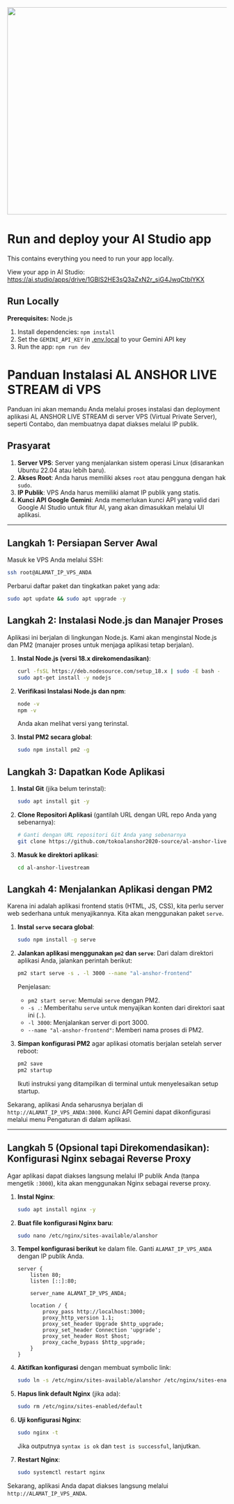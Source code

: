 <div align="center">
<img width="1200" height="475" alt="GHBanner" src="https://github.com/user-attachments/assets/0aa67016-6eaf-458a-adb2-6e31a0763ed6" />
</div>

# Run and deploy your AI Studio app

This contains everything you need to run your app locally.

View your app in AI Studio: https://ai.studio/apps/drive/1GBlS2HE3sQ3aZxN2r_siG4JwqCtblYKX

## Run Locally

**Prerequisites:**  Node.js


1. Install dependencies:
   `npm install`
2. Set the `GEMINI_API_KEY` in [.env.local](.env.local) to your Gemini API key
3. Run the app:
   `npm run dev`

# Panduan Instalasi AL ANSHOR LIVE STREAM di VPS

Panduan ini akan memandu Anda melalui proses instalasi dan deployment aplikasi AL ANSHOR LIVE STREAM di server VPS (Virtual Private Server), seperti Contabo, dan membuatnya dapat diakses melalui IP publik.

## Prasyarat

1.  **Server VPS**: Server yang menjalankan sistem operasi Linux (disarankan Ubuntu 22.04 atau lebih baru).
2.  **Akses Root**: Anda harus memiliki akses `root` atau pengguna dengan hak `sudo`.
3.  **IP Publik**: VPS Anda harus memiliki alamat IP publik yang statis.
4.  **Kunci API Google Gemini**: Anda memerlukan kunci API yang valid dari Google AI Studio untuk fitur AI, yang akan dimasukkan melalui UI aplikasi.

---

## Langkah 1: Persiapan Server Awal

Masuk ke VPS Anda melalui SSH:
```bash
ssh root@ALAMAT_IP_VPS_ANDA
```

Perbarui daftar paket dan tingkatkan paket yang ada:
```bash
sudo apt update && sudo apt upgrade -y
```

## Langkah 2: Instalasi Node.js dan Manajer Proses

Aplikasi ini berjalan di lingkungan Node.js. Kami akan menginstal Node.js dan PM2 (manajer proses untuk menjaga aplikasi tetap berjalan).

1.  **Instal Node.js (versi 18.x direkomendasikan)**:
    ```bash
    curl -fsSL https://deb.nodesource.com/setup_18.x | sudo -E bash -
    sudo apt-get install -y nodejs
    ```

2.  **Verifikasi Instalasi Node.js dan npm**:
    ```bash
    node -v
    npm -v
    ```
    Anda akan melihat versi yang terinstal.

3.  **Instal PM2 secara global**:
    ```bash
    sudo npm install pm2 -g
    ```

## Langkah 3: Dapatkan Kode Aplikasi

1.  **Instal Git** (jika belum terinstal):
    ```bash
    sudo apt install git -y
    ```

2.  **Clone Repositori Aplikasi** (gantilah URL dengan URL repo Anda yang sebenarnya):
    ```bash
    # Ganti dengan URL repositori Git Anda yang sebenarnya
    git clone https://github.com/tokoalanshor2020-source/al-anshor-livestream.git
    ```

3.  **Masuk ke direktori aplikasi**:
    ```bash
    cd al-anshor-livestream
    ```

## Langkah 4: Menjalankan Aplikasi dengan PM2

Karena ini adalah aplikasi frontend statis (HTML, JS, CSS), kita perlu server web sederhana untuk menyajikannya. Kita akan menggunakan paket `serve`.

1.  **Instal `serve` secara global**:
    ```bash
    sudo npm install -g serve
    ```

2.  **Jalankan aplikasi menggunakan `pm2` dan `serve`**:
    Dari dalam direktori aplikasi Anda, jalankan perintah berikut:
    ```bash
    pm2 start serve -s . -l 3000 --name "al-anshor-frontend"
    ```
    Penjelasan:
    - `pm2 start serve`: Memulai `serve` dengan PM2.
    - `-s .`: Memberitahu `serve` untuk menyajikan konten dari direktori saat ini (`.`).
    - `-l 3000`: Menjalankan server di port 3000.
    - `--name "al-anshor-frontend"`: Memberi nama proses di PM2.

3.  **Simpan konfigurasi PM2** agar aplikasi otomatis berjalan setelah server reboot:
    ```bash
    pm2 save
    pm2 startup
    ```
    Ikuti instruksi yang ditampilkan di terminal untuk menyelesaikan setup startup.

Sekarang, aplikasi Anda seharusnya berjalan di `http://ALAMAT_IP_VPS_ANDA:3000`. Kunci API Gemini dapat dikonfigurasi melalui menu Pengaturan di dalam aplikasi.

---

## Langkah 5 (Opsional tapi Direkomendasikan): Konfigurasi Nginx sebagai Reverse Proxy

Agar aplikasi dapat diakses langsung melalui IP publik Anda (tanpa mengetik `:3000`), kita akan menggunakan Nginx sebagai reverse proxy.

1.  **Instal Nginx**:
    ```bash
    sudo apt install nginx -y
    ```

2.  **Buat file konfigurasi Nginx baru**:
    ```bash
    sudo nano /etc/nginx/sites-available/alanshor
    ```

3.  **Tempel konfigurasi berikut** ke dalam file. Ganti `ALAMAT_IP_VPS_ANDA` dengan IP publik Anda.
    ```nginx
    server {
        listen 80;
        listen [::]:80;

        server_name ALAMAT_IP_VPS_ANDA;

        location / {
            proxy_pass http://localhost:3000;
            proxy_http_version 1.1;
            proxy_set_header Upgrade $http_upgrade;
            proxy_set_header Connection 'upgrade';
            proxy_set_header Host $host;
            proxy_cache_bypass $http_upgrade;
        }
    }
    ```

4.  **Aktifkan konfigurasi** dengan membuat symbolic link:
    ```bash
    sudo ln -s /etc/nginx/sites-available/alanshor /etc/nginx/sites-enabled/
    ```

5.  **Hapus link default Nginx** (jika ada):
    ```bash
    sudo rm /etc/nginx/sites-enabled/default
    ```

6.  **Uji konfigurasi Nginx**:
    ```bash
    sudo nginx -t
    ```
    Jika outputnya `syntax is ok` dan `test is successful`, lanjutkan.

7.  **Restart Nginx**:
    ```bash
    sudo systemctl restart nginx
    ```

Sekarang, aplikasi Anda dapat diakses langsung melalui `http://ALAMAT_IP_VPS_ANDA`.

